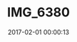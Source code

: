 ---
layout: post
title: IMG_6380
description: Real name unknown
date: 2017-02-01 00:00:13
imageUrl: https://imgs.snorv.art/imgs/2017/02/img-6380.jpg
---